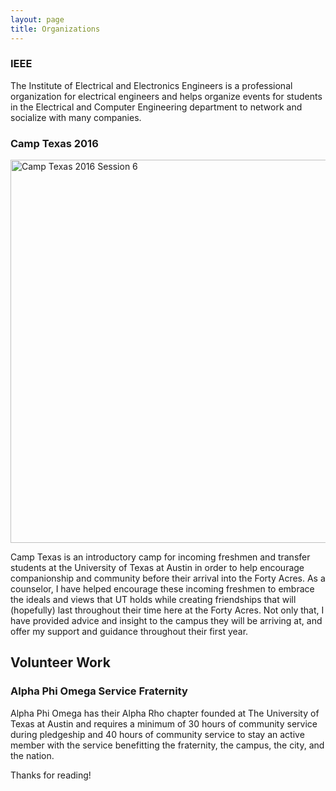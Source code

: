 ```yaml
---
layout: page
title: Organizations
---
```


### IEEE
The Institute of Electrical and Electronics Engineers is a professional organization for electrical engineers and helps organize events for students in the 
Electrical and Computer Engineering department to network and socialize with many companies.

### Camp Texas 2016

<img src="../josephbae96.github.io/Files/CT2016%20Session%206.jpg" alt="Camp Texas 2016 Session 6" style="width:920px;height:613px;">

Camp Texas is an introductory camp for incoming freshmen and transfer students at the 
University of Texas at Austin in order to help encourage companionship and community
before their arrival into the Forty Acres. As a counselor, I have helped encourage these incoming freshmen
to embrace the ideals and views that UT holds while creating friendships that will  (hopefully) last throughout their time
here at the Forty Acres. Not only that, I have provided advice and insight to the campus they will be arriving at, and
offer my support and guidance throughout their first year.


## Volunteer Work

### Alpha Phi Omega Service Fraternity

Alpha Phi Omega has their Alpha Rho chapter founded at The University of Texas at Austin 
and requires a minimum of 30 hours of community service during pledgeship and 40 hours of 
community service to stay an active member with the service benefitting the fraternity, the
campus, the city, and the nation.




Thanks for reading!
